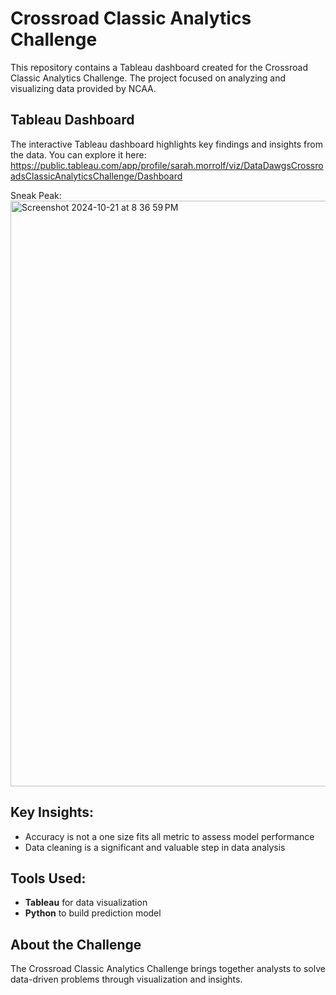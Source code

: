 # Crossroad Classic Analytics Challenge

This repository contains a Tableau dashboard created for the Crossroad Classic Analytics Challenge. The project focused on analyzing and visualizing data provided by NCAA. 

## Tableau Dashboard

The interactive Tableau dashboard highlights key findings and insights from the data. You can explore it here:
https://public.tableau.com/app/profile/sarah.morrolf/viz/DataDawgsCrossroadsClassicAnalyticsChallenge/Dashboard

Sneak Peak: 
<img width="937" alt="Screenshot 2024-10-21 at 8 36 59 PM" src="https://github.com/user-attachments/assets/6f8ae6dc-84a6-4c82-93b2-17c388a50314">


## Key Insights:
- Accuracy is not a one size fits all metric to assess model performance
- Data cleaning is a significant and valuable step in data analysis
  

## Tools Used:
- **Tableau** for data visualization
- **Python** to build prediction model

## About the Challenge
The Crossroad Classic Analytics Challenge brings together analysts to solve data-driven problems through visualization and insights.
